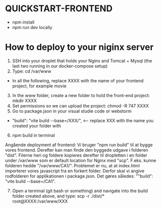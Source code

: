# QUICKSTART-FRONTEND

* npm install 
* npm run dev locally

# How to deploy to your niginx server 
1) SSH into your droplet that holds your Nginx and Tomcat + Mysql (the last two running in our docker-compose setup)
2) Type:  cd /var/www
*    In all the following, replace XXXX with the name of your frontend project, for example movie
3) In the www folder, create a new folder to hold the front-end project:  mkdir XXXX
4) Set permissions so we can upload the project:  chmod -R 747 XXXX
5) Go to package.json in your visual studie code or webstorm
*    "build": "vite build --base=/XXX/", <-- replace XXX with the name you created your folder with
6) npm build in terminal 

Angående deployment af frontend: Vi bruger "npm run build" til at bygge vores frontend. 
Derefter kan man finde den byggede udgave i folderen "dist".
Filerne heri og foldere kopieres derefter til dropletten i en folder under /var/www som er default location for Nginx med "scp".
F.eks. kunne folderen hedde "/var/www/CA1/". Problemet er nu, at at index.html importerer vores javascript fra en forkert folder.
Derfor skal vi angive rodfolderen for applikationen i package.json. Det gøres således: ""build": "vite build --base=/CA1". 


7)  Open a terminal (git bash or something) and navigate into the build folder created above, and type:
    scp -r ./dist/* root@XXXX:/var/www/XXX
